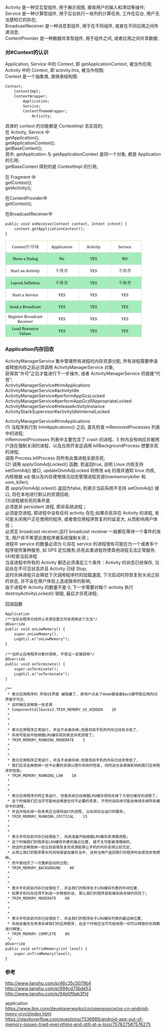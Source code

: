 Activity 是一种交互型组件, 用于展示视图, 接收用户的输入和滑动等操作;  
Service 是一种计算型组件, 用于后台执行一些列的计算任务, 工作在后台, 用户无法感知它的存在;  
BroadcastReceiver 是一种消息型组件, 用于在不同组件, 或者在不同应用之间传递消息;  
ContentProvider 是一种数据共享型组件, 用于组件之间, 或者应用之间共享数据;  
### 对#Context的认识    
Application, Service 中的 Context, 即 getApplicationContext, 被当作应用;  
Activity 中的 Context, 即 activity.this, 被当作视图;  
Context 是一个抽象类, 类继承结构图:  
```
Context;    
    ContextImpl;  
    ContextWrapper;  
        Application;  
        Service;  
        ContextThemeWrapper;  
            Activity;  
```
具体的 context 的功能都是 ContextImpl 去实现的;  
在 Activity, Service 中  
getApplication();  
getApplicationContext();  
getBaseContext();  
其中, getApplication  与 getApplicationContext 是同一个对象, 都是 Application 的引用;   
getBaseContext 得到的是 ContextImpl 的引用;  


在 Fragment 中  
getContext();  
getActivity();  


在ContentProvider中  
getContext();  


在BroadcastReceiver中  
```
public void onReceive(Context context, Intent intent) {
    context.getApplicationContext();
}
```
 
![Context](ImageFiles/context_001.png)  


### Application内存回收  
ActivityManagerService 集中管理所有进程的内存资源分配, 所有进程需要申请或释放内存之前必须调用 ActivityManagerService 对象,   
获得其“许可”之后才能进行下一步操作, 或者 ActivityManagerService 将直接“代劳”;  
ActivityManagerService#trimApplications  
ActivityManagerService#activityIdle  
ActivityManagerService#performAppGcsLocked  
ActivityManagerService#performAppGcsIfAppropriateLocked  
ActivityManagerService#releaseActivityInstance  
ActivityStackSupervisor#activityIdleInternalLocked  

ActivityManagerService#trimApplications  
(1) 当程序执行到 trimApplications() 之后, 首先检查 mRemovedProcesses 列表中的进程;  
mRemovedProcesses 列表中主要包含了 crash 的进程、5 秒内没有响应并被用户选在强制关闭的进程、以及应用开发这调用 killBackgroundProcess 想要杀死的进程;  
调用 Process.killProcess 将所有此类进程全部杀死;  
(2) 调用 applyOomAdjLocked() 函数, 若返回true, 说明 Linux 内核支持 setOomAdj() 接口, updateOomAdjLocked 将修改 adj 的值并通知 linux 内核,   
内核根据 adj 值以及内存使用情况动态管理进程资源(lowmemorykiller 和 oom_killer);  
若 applyOomAdjLocked() 返回为false, 则表示当前系统不支持 setOomAdj() 接口, 将在本地进行默认的资源回收;  
(3)进程被杀死的条件是  
必须是非 persistent 进程, 即非系统进程；  
必须是空进程, 即进程中没有任何 activity 存在;如果杀死存在 Activity 的进程, 有可能关闭用户正在使用的程序, 或者使应用程序恢复的时延变大, 从而影响用户体验；  
必须无 broadcast receiver;运行 broadcast receiver 一般都在等待一个事件的发生, 用户并不希望此类程序被系统强制关闭；  
进程中 service 的数量必须为 0;存在 service 的进程很有可能在为一个或者多个程序提供某种服务, 如 GPS 定位服务;杀死此类进程将使其他进程无法正常服务;  
(4)检查当前进程  
当该进程中所有的 Activity 都还必须满足三个条件：Activity 的状态已经保存, 当前处在不可见状态并且 Activity 已经 Stop;  
这时杀掉进程只会降低下次调用程序时的加载速度, 下次启动时将恢复到关闭之前的状态, 并不会在用户体验上造成致命的影响,   
由于进程中 Activity 的数量不是 0, 下一步需要对每个 activity 执行 destroyActivityLocked() 销毁, 最后才杀死进程;  

  
回调函数  
```
Application
/**当后台程序已经终止资源还匮乏时会调用这个方法*/
@Override
public void onLowMemory() {
	super.onLowMemory();
	LogUtil.e("onLowMemory");
}

/**当终止应用程序对象时调用, 不保证一定被调用*/
@Override
public void onTerminate() {
	super.onTerminate();
	LogUtil.e("onTerminate");
}

/**
 * 表示应用程序的 所有UI界面 被隐藏了, 即用户点击了Home键或者Back键导致应用的UI界面不可见．
 * 这时候应该释放一些资源
 * ComponentCallbacks2.TRIM_MEMORY_UI_HIDDEN    20
 * 
 * 
 * 
 * 表示应用程序正常运行, 并且不会被杀掉;但是目前手机的内存已经有点低了, 
 * 系统可能会开始根据LRU缓存规则来去杀死进程了;
 * TRIM_MEMORY_RUNNING_MODERATE    5
 * 
 * 
 * 
 * 表示应用程序正常运行, 并且不会被杀掉;但是目前手机的内存已经非常低了, 
 * 我们应该去释放掉一些不必要的资源以提升系统的性能, 同时这也会直接影响到我们应用程序的性能;
 * TRIM_MEMORY_RUNNING_LOW    10
 * 
 * 
 * 
 * 表示应用程序仍然正常运行, 但是系统已经根据LRU缓存规则杀掉了大部分缓存的进程了;
 * 这个时候我们应当尽可能地去释放任何不必要的资源, 不然的话系统可能会继续杀掉所有缓存中的进程, 
 * 并且开始杀掉一些本来应当保持运行的进程, 比如说后台运行的服务;
 * TRIM_MEMORY_RUNNING_CRITICAL    15
 * 
 * 
 * 
 * 表示手机目前内存已经很低了, 系统准备开始根据LRU缓存来清理进程;
 * 这个时候我们的程序在LRU缓存列表的最近位置, 是不太可能被清理掉的, 
 * 但这时去释放掉一些比较容易恢复的资源能够让手机的内存变得比较充足, 
 * 从而让我们的程序更长时间地保留在缓存当中, 这样当用户返回我们的程序时会感觉非常顺畅, 
 * 而不是经历了一次重新启动的过程;
 * TRIM_MEMORY_BACKGROUND    40
 * 
 * 
 * 
 * 表示手机目前内存已经很低了, 并且我们的程序处于LRU缓存列表的中间位置, 
 * 如果手机内存还得不到进一步释放的话, 那么我们的程序就有被系统杀掉的风险了;
 * TRIM_MEMORY_MODERATE    60
 * 
 * 
 * 
 * 表示手机目前内存已经很低了, 并且我们的程序处于LRU缓存列表的最边缘位置, 
 * 系统会最优先考虑杀掉我们的应用程序, 在这个时候应当尽可能地把一切可以释放的东西都进行释放;
 * TRIM_MEMORY_COMPLETE    80
 */
@Override
public void onTrimMemory(int level) {
	super.onTrimMemory(level);
}
```


### 参考  
http://www.jianshu.com/p/46c35c5079b4     
http://www.jianshu.com/p/994cd73bde53    
http://www.jianshu.com/p/94e0f9ab3f1d  

application  
https://www.ibm.com/developerworks/cn/opensource/os-cn-android-mmry-rcycl/index.html  
https://stackoverflow.com/questions/7536988/android-app-out-of-memory-issues-tried-everything-and-still-at-a-loss/7576275#7576275  
